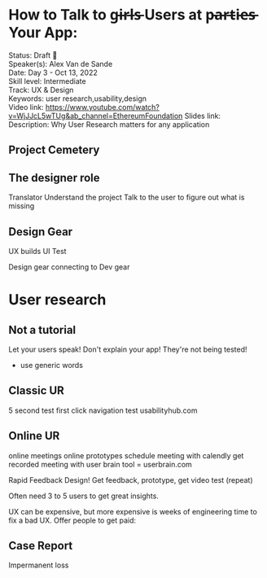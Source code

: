 # How to Talk to g̵i̵r̵l̵s̵ Users at p̵a̵r̵t̵i̵e̵s̵ Your App:

Status: Draft 📝  
Speaker(s): Alex Van de Sande  
Date: Day 3 - Oct 13, 2022  
Skill level: Intermediate  
Track: UX & Design  
Keywords: user research,usability,design  
Video link: https://www.youtube.com/watch?v=WjJJcL5wTUg&ab_channel=EthereumFoundation
Slides link:  
Description: Why User Research matters for any application

## Project Cemetery 

## The designer role

Translator
Understand the project
Talk to the user to figure out what is missing

## Design Gear 
UX builds UI Test

Design gear connecting to Dev gear

# User research

## Not a tutorial

Let your users speak!
Don't explain your app!
They're not being tested!

- use generic words


## Classic UR

5 second test
first click
navigation test
usabilityhub.com

## Online UR

online meetings
online prototypes
schedule meeting with calendly
get recorded meeting with user brain
tool = userbrain.com

Rapid Feedback Design!
Get feedback, prototype, get video test (repeat)

Often need 3 to 5 users to get great insights. 

UX can be expensive, but more expensive is weeks of engineering time to fix a bad UX.
Offer people to get paid:

## Case Report 
Impermanent loss 


